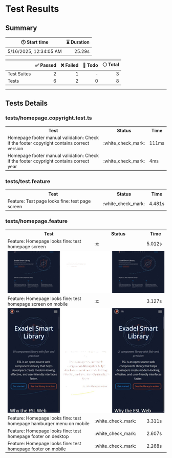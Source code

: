 # Test Results
  ## Summary
  
| :clock10: Start time | :hourglass: Duration |
| --- | ---: |
|5/16/2025, 12:34:05 AM|25.29s|

| | :white_check_mark: Passed | :x: Failed | :construction: Todo | :white_circle: Total |
| --- | ---: | ---: | ---:| ---: |
|Test Suites|2|1|-|3|
|Tests|6|2|0|8|



  ---
  ## Tests Details
  ### tests/homepage.copyright.test.ts
<table>
<tr><th>Test</th><th>Status</th><th>Time</th></tr>
<tr><td>Homepage footer manual validation: Check if the footer copyright contains correct version</td><td>:white_check_mark:</td><td>111ms</td></tr>
<tr><td>Homepage footer manual validation: Check if the footer coypright contains correct year</td><td>:white_check_mark:</td><td>4ms</td></tr>
</table>

### tests/test.feature
<table>
<tr><th>Test</th><th>Status</th><th>Time</th></tr>
<tr><td>Feature: Test page looks fine: test page screen</td><td>:white_check_mark:</td><td>4.481s</td></tr>
</table>

### tests/homepage.feature
<table>
<tr><th>Test</th><th>Status</th><th>Time</th></tr>
<tr><td>Feature: Homepage looks fine: test homepage screen</td><td>:x:</td><td>5.012s</td></tr>
<tr><td colspan="3"><img src="homepage.feature/feature-homepage-looks-fine-test-homepage-screen-diff.jpg" alt="Test Diff feature-homepage-looks-fine-test-homepage-screen-diff.jpg"/></td></tr><tr><td>Feature: Homepage looks fine: test homepage screen on mobile</td><td>:x:</td><td>3.127s</td></tr>
<tr><td colspan="3"><img src="homepage.feature/feature-homepage-looks-fine-test-homepage-screen-on-mobile-diff.jpg" alt="Test Diff feature-homepage-looks-fine-test-homepage-screen-on-mobile-diff.jpg"/></td></tr><tr><td>Feature: Homepage looks fine: test homepage hamburger menu on mobile</td><td>:white_check_mark:</td><td>3.311s</td></tr>
<tr><td>Feature: Homepage looks fine: test homepage footer on desktop</td><td>:white_check_mark:</td><td>2.607s</td></tr>
<tr><td>Feature: Homepage looks fine: test homepage footer on mobile</td><td>:white_check_mark:</td><td>2.268s</td></tr>
</table>


